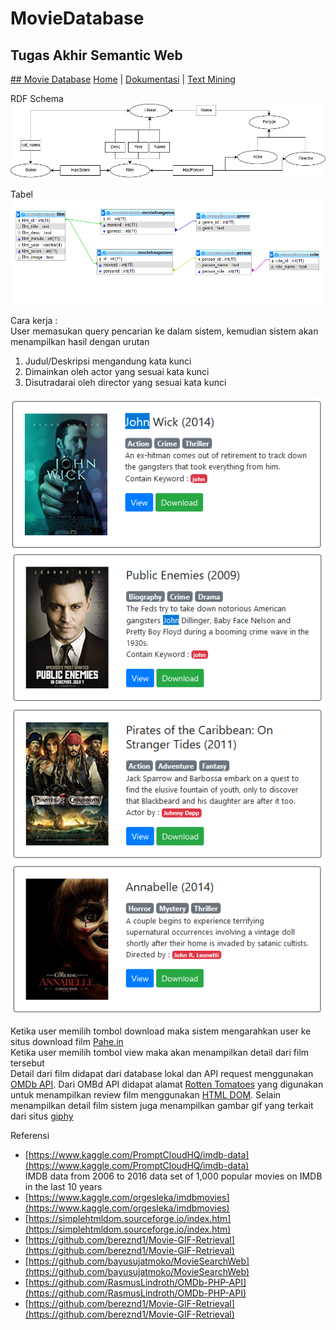 # MovieDatabase
## Tugas Akhir Semantic Web

[](img/logo.png)
[## Movie Database](index.php)
[Home](index.php) | [Dokumentasi](dokumentasi.php) | [Text Mining](autosum.php)

RDF Schema  
![schema](img/doc/schema.jpg)  

Tabel  
![tabel](img/doc/tablerelation.png)  

Cara kerja :  
User memasukan query pencarian ke dalam sistem, kemudian sistem akan menampilkan hasil dengan urutan

1.  Judul/Deskripsi mengandung kata kunci
2.  Dimainkan oleh actor yang sesuai kata kunci
3.  Disutradarai oleh director yang sesuai kata kunci

![image](img/doc/Screenshot_2.png) ![image](img/doc/Screenshot_3.png) ![image](img/doc/Screenshot_5.png) ![image](img/doc/Screenshot_6.png) 

Ketika user memilih tombol download maka sistem mengarahkan user ke situs download film [Pahe.in](https://pahe.in/)  
Ketika user memilih tombol view maka akan menampilkan detail dari film tersebut  
Detail dari film didapat dari database lokal dan API request menggunakan [OMDb API](http://www.omdbapi.com/). Dari OMBd API didapat alamat [Rotten Tomatoes](https://www.rottentomatoes.com/) yang digunakan untuk menampilkan review film menggunakan [HTML DOM](https://simplehtmldom.sourceforge.io/index.htm). Selain menampilkan detail film sistem juga menampilkan gambar gif yang terkait dari situs [giphy](https://giphy.com/)  

Referensi  

*   [https://www.kaggle.com/PromptCloudHQ/imdb-data](https://www.kaggle.com/PromptCloudHQ/imdb-data)  
    IMDB data from 2006 to 2016 data set of 1,000 popular movies on IMDB in the last 10 years
*   [https://www.kaggle.com/orgesleka/imdbmovies](https://www.kaggle.com/orgesleka/imdbmovies)
*   [https://simplehtmldom.sourceforge.io/index.htm](https://simplehtmldom.sourceforge.io/index.htm)
*   [https://github.com/bereznd1/Movie-GIF-Retrieval](https://github.com/bereznd1/Movie-GIF-Retrieval)
*   [https://github.com/bayusujatmoko/MovieSearchWeb](https://github.com/bayusujatmoko/MovieSearchWeb)
*   [https://github.com/RasmusLindroth/OMDb-PHP-API](https://github.com/RasmusLindroth/OMDb-PHP-API)
*   [https://github.com/bereznd1/Movie-GIF-Retrieval](https://github.com/bereznd1/Movie-GIF-Retrieval)

